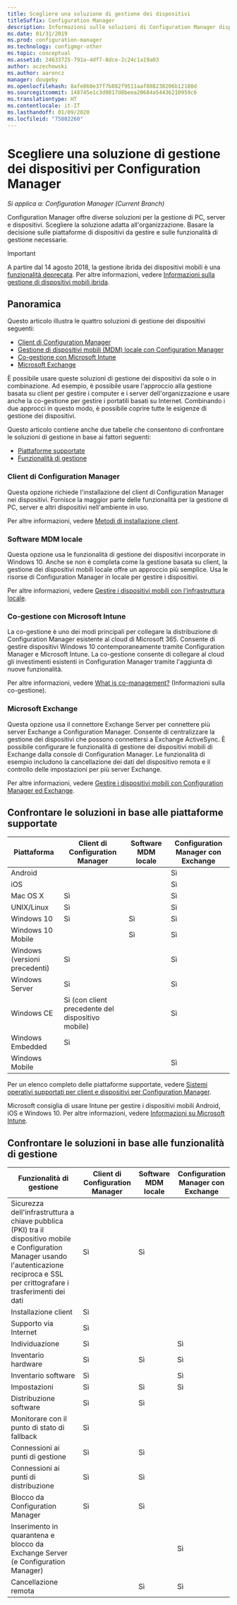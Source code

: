 ```yaml
---
title: Scegliere una soluzione di gestione dei dispositivi
titleSuffix: Configuration Manager
description: Informazioni sulle soluzioni di Configuration Manager disponibili per la gestione di PC, server e dispositivi.
ms.date: 01/31/2019
ms.prod: configuration-manager
ms.technology: configmgr-other
ms.topic: conceptual
ms.assetid: 24633725-791a-4df7-8dce-2c24c1a19a03
author: aczechowski
ms.author: aaroncz
manager: dougeby
ms.openlocfilehash: 8afe860e37f7b882f9511aaf888238206b12180d
ms.sourcegitcommit: 148745e1c3d9817d8beea20684a54436210959c6
ms.translationtype: HT
ms.contentlocale: it-IT
ms.lasthandoff: 01/09/2020
ms.locfileid: "75802260"
---
```

# <a name="choose-a-device-management-solution-for-configuration-manager"></a>Scegliere una soluzione di gestione dei dispositivi per Configuration Manager

*Si applica a: Configuration Manager (Current Branch)*

Configuration Manager offre diverse soluzioni per la gestione di PC, server e dispositivi. Scegliere la soluzione adatta all'organizzazione. Basare la decisione sulle piattaforme di dispositivi da gestire e sulle funzionalità di gestione necessarie.  


> [!Important]  
> A partire dal 14 agosto 2018, la gestione ibrida dei dispositivi mobili è una [funzionalità deprecata](/sccm/core/plan-design/changes/deprecated/removed-and-deprecated-cmfeatures). Per altre informazioni, vedere [Informazioni sulla gestione di dispositivi mobili ibrida](/sccm/mdm/understand/hybrid-mobile-device-management).<!--Intune feature 2683117-->  
<!-- SCCMDocs issue 1197 -->



## <a name="overview"></a>Panoramica

Questo articolo illustra le quattro soluzioni di gestione dei dispositivi seguenti: 
- [Client di Configuration Manager](#bkmk_sccm)
- [Gestione di dispositivi mobili (MDM) locale con Configuration Manager](#bkmk_opmdm)
- [Co-gestione con Microsoft Intune](#bkmk_comanage)
- [Microsoft Exchange](#bkmk_opmdm)

È possibile usare queste soluzioni di gestione dei dispositivi da sole o in combinazione. Ad esempio, è possibile usare l'approccio alla gestione basata su client per gestire i computer e i server dell'organizzazione e usare anche la co-gestione per gestire i portatili basati su Internet. Combinando i due approcci in questo modo, è possibile coprire tutte le esigenze di gestione dei dispositivi.  

Questo articolo contiene anche due tabelle che consentono di confrontare le soluzioni di gestione in base ai fattori seguenti: 
- [Piattaforme supportate](#bkmk_comp1)
- [Funzionalità di gestione](#bkmk_comp2)


### <a name="bkmk_sccm"></a> Client di Configuration Manager  

Questa opzione richiede l'installazione del client di Configuration Manager nei dispositivi. Fornisce la maggior parte delle funzionalità per la gestione di PC, server e altri dispositivi nell'ambiente in uso. 

Per altre informazioni, vedere [Metodi di installazione client](/sccm/core/clients/deploy/plan/client-installation-methods).  


### <a name="bkmk_opmdm"></a> Software MDM locale  

Questa opzione usa le funzionalità di gestione dei dispositivi incorporate in Windows 10. Anche se non è completa come la gestione basata su client, la gestione dei dispositivi mobili locale offre un approccio più semplice. Usa le risorse di Configuration Manager in locale per gestire i dispositivi.  

Per altre informazioni, vedere [Gestire i dispositivi mobili con l'infrastruttura locale](/sccm/mdm/understand/manage-mobile-devices-with-on-premises-infrastructure).  


### <a name="bkmk_comanage"></a> Co-gestione con Microsoft Intune

La co-gestione è uno dei modi principali per collegare la distribuzione di Configuration Manager esistente al cloud di Microsoft 365. Consente di gestire dispositivi Windows 10 contemporaneamente tramite Configuration Manager e Microsoft Intune. La co-gestione consente di collegare al cloud gli investimenti esistenti in Configuration Manager tramite l'aggiunta di nuove funzionalità. 

Per altre informazioni, vedere [What is co-management?](/sccm/comanage/overview) (Informazioni sulla co-gestione).  


### <a name="bkmk_exchange"></a> Microsoft Exchange  

Questa opzione usa il connettore Exchange Server per connettere più server Exchange a Configuration Manager. Consente di centralizzare la gestione dei dispositivi che possono connettersi a Exchange ActiveSync. È possibile configurare le funzionalità di gestione dei dispositivi mobili di Exchange dalla console di Configuration Manager. Le funzionalità di esempio includono la cancellazione dei dati del dispositivo remota e il controllo delle impostazioni per più server Exchange.

Per altre informazioni, vedere [Gestire i dispositivi mobili con Configuration Manager ed Exchange](/sccm/mdm/deploy-use/manage-mobile-devices-with-exchange-activesync).  



## <a name="bkmk_comp1"></a> Confrontare le soluzioni in base alle piattaforme supportate  

|Piattaforma|Client di Configuration Manager|Software MDM locale|Configuration Manager con Exchange|  
|--------|----------------------------|---------------|-----------------------------------|  
|Android| | |Sì|  
|iOS| | |Sì|  
|Mac OS X|Sì| |Sì|  
|UNIX/Linux|Sì| |Sì|  
|Windows 10|Sì|Sì|Sì|  
|Windows 10 Mobile| |Sì|Sì|  
|Windows (versioni precedenti)|Sì| |Sì|  
|Windows Server|Sì| |Sì|  
|Windows CE|Sì (con client precedente del dispositivo mobile)| |Sì|  
|Windows Embedded|Sì| | |  
|Windows Mobile| | |Sì|  

Per un elenco completo delle piattaforme supportate, vedere [Sistemi operativi supportati per client e dispositivi per Configuration Manager](configs/supported-operating-systems-for-clients-and-devices.md).

Microsoft consiglia di usare Intune per gestire i dispositivi mobili Android, iOS e Windows 10. Per altre informazioni, vedere [Informazioni su Microsoft Intune](https://docs.microsoft.com/intune/what-is-intune).



##  <a name="bkmk_comp2"></a> Confrontare le soluzioni in base alle funzionalità di gestione  

|Funzionalità di gestione|Client di Configuration Manager|Software MDM locale|Configuration Manager con Exchange|  
|--------|----------------------------|---------------|-----------------------------------|  
|Sicurezza dell'infrastruttura a chiave pubblica (PKI) tra il dispositivo mobile e Configuration Manager usando l'autenticazione reciproca e SSL per crittografare i trasferimenti dei dati|Sì|Sì| |  
|Installazione client|Sì| | |  
|Supporto via Internet|Sì| | |  
|Individuazione|Sì| |Sì|  
|Inventario hardware|Sì|Sì|Sì|  
|Inventario software|Sì| |Sì|  
|Impostazioni|Sì|Sì|Sì|  
|Distribuzione software|Sì|Sì| |  
|Monitorare con il punto di stato di fallback|Sì| | |  
|Connessioni ai punti di gestione|Sì|Sì| |  
|Connessioni ai punti di distribuzione|Sì|Sì| |  
|Blocco da Configuration Manager|Sì|Sì| |  
|Inserimento in quarantena e blocco da Exchange Server (e Configuration Manager)| | |Sì|  
|Cancellazione remota| |Sì|Sì|  



